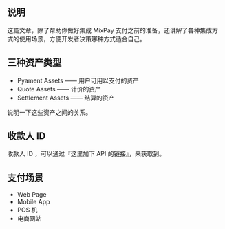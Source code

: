 
## 说明

这篇文章，除了帮助你做好集成 MixPay 支付之前的准备，还讲解了各种集成方式的使用场景，方便开发者决策哪种方式适合自己。

## 三种资产类型

- Pyament Assets —— 用户可用以支付的资产
- Quote Assets —— 计价的资产
- Settlement Assets —— 结算的资产

说明一下这些资产之间的关系。

## 收款人 ID

收款人 ID ，可以通过『这里加下 API 的链接』，来获取到。

## 支付场景

- Web Page
- Mobile App
- POS 机
- 电商网站

